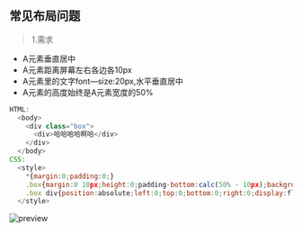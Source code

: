 ## 常见布局问题
>1.需求  
* A元素垂直居中
*	A元素距离屏幕左右各边各10px
*	A元素里的文字font—size:20px,水平垂直居中
*	A元素的高度始终是A元素宽度的50%
```js
HTML:
  <body>
    <div class="box">
      <div>哈哈哈哈啊哈</div>
    </div>
  </body>
CSS:
  <style>
    *{margin:0;padding:0;}
    .box{margin:0 10px;height:0;padding-bottom:calc(50% - 10px);background:#f54343;position:relative;}
    .box div{position:absolute;left:0;top:0;bottom:0;right:0;display:flex;justify-content:center;align-items:center;}
  </style>
```
![preview](https://github.com/arch-leo/primary/blob/master/images/1.jpg)
